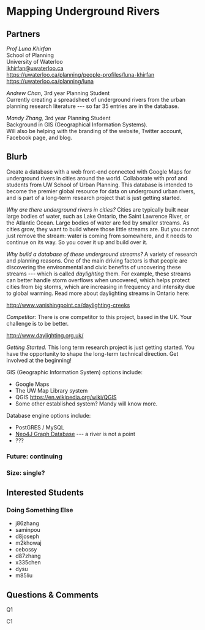 # Mapping Underground Rivers

## Partners

_Prof Luna Khirfan_  
School of Planning  
University of Waterloo  
lkhirfan@uwaterloo.ca  
https://uwaterloo.ca/planning/people-profiles/luna-khirfan  
https://uwaterloo.ca/planning/luna  

_Andrew Chan,_ 3rd year Planning Student  
Currently creating a spreadsheet of underground rivers
from the urban planning research literature --- so far 35 entries are in the database.

_Mandy Zhang,_ 3rd year Planning Student  
Background in GIS (Geographical Information Systems).  
Will also be helping with the branding of the website, Twitter account, Facebook page, and blog.

## Blurb

Create a database with a web front-end connected with Google Maps for
underground rivers in cities around the world. Collaborate with prof
and students from UW School of Urban Planning. This database is
intended to become the premier global resource for data on underground
urban rivers, and is part of a long-term research project that is just
getting started.

_Why are there underground rivers in cities?_ Cities are typically built
near large bodies of water, such as Lake Ontario, the Saint Lawrence
River, or the Atlantic Ocean. Large bodies of water are fed by smaller
streams. As cities grow, they want to build where those little streams
are. But you cannot just remove the stream: water is coming from
somewhere, and it needs to continue on its way. So you cover it up and
build over it.

_Why build a database of these underground streams?_ A variety of
research and planning reasons. One of the main driving factors is that
people are discovering the environmental and civic benefits of
uncovering these streams --- which is called _daylighting_ them.  For
example, these streams can better handle storm overflows when
uncovered, which helps protect cities from big storms, which are
increasing in frequency and intensity due to global warming.  Read
more about daylighting streams in Ontario here:

http://www.vanishingpoint.ca/daylighting-creeks

_Competitor:_ There is one competitor to this project, based in the
UK. Your challenge is to be better.

http://www.daylighting.org.uk/


_Getting Started._ This long term research project is just getting
started. You have the opportunity to shape the long-term technical
direction. Get involved at the beginning!

GIS (Geographic Information System) options include:
* Google Maps
* The UW Map Library system
* QGIS https://en.wikipedia.org/wiki/QGIS
* Some other established system? Mandy will know more.

Database engine options include:
* PostGRES / MySQL
* [Neo4J Graph Database](https://neo4j.com/) --- a river is not a point
* ???

### Future: continuing
### Size: single?

## Interested Students
### Doing Something Else
* j86zhang
* saminpou
* d8joseph
* m2khowaj
* cebossy
* d87zhang
* x335chen
* dysu
* m85liu

## Questions & Comments

Q1

C1
